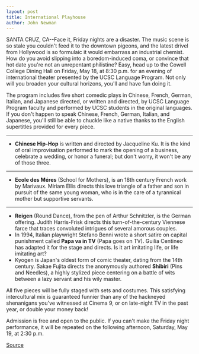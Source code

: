 ```yaml
---
layout: post
title: International Playhouse
author: John Newman
---
```


SANTA CRUZ, CA--Face it, Friday nights are a disaster. The music scene is so stale you couldn't feed it to the downtown pigeons, and the latest drivel from Hollywood is so formulaic it would embarrass an industrial chemist. How do you avoid slipping into a boredom-induced coma, or convince that hot date you're not an unrepentant philistine? Easy, head up to the Cowell College Dining Hall on Friday, May 18, at 8:30 p.m. for an evening of international theater presented by the UCSC Language Program. Not only will you broaden your cultural horizons, you'll and have fun doing it.  

The program includes five short comedic plays in Chinese, French, German, Italian, and Japanese directed, or written and directed, by UCSC Language Program faculty and performed by UCSC students in the original languages. If you don't happen to speak Chinese, French, German, Italian, and Japanese, you'll still be able to chuckle like a native thanks to the English supertitles provided for every piece.  

****

* **Chinese Hip-Hop** is written and directed by Jacqueline Ku. It is the kind of oral improvisation performed to mark the opening of a business, celebrate a wedding, or honor a funeral; but don't worry, it won't be any of those three.  
****
* **Ecole des Méres** (School for Mothers), is an 18th century French work by Marivaux. Miriam Ellis directs this love triangle of a father and son in pursuit of the same young woman, who is in the care of a tyrannical mother but supportive servants.  
****
* **Reigen** (Round Dance), from the pen of Arthur Schnitzler, is the German offering. Judith Harris-Frisk directs this turn-of-the-century Viennese farce that traces convoluted intrigues of several amorous couples.  
* In 1994, Italian playwright Stefano Benni wrote a short satire on capital punishment called **Papa va in TV** (Papa goes on TV). Guilia Centineo has adapted it for the stage and directs. Is it art imitating life, or life imitating art?   
* Kyogen is Japan's oldest form of comic theater, dating from the 14th century. Sakae Fujita directs the anonymously authored **Shibiri** (Pins and Needles), a highly stylized piece centering on a battle of wits between a lazy servant and his wily master.

All five pieces will be fully staged with sets and costumes. This satisfying intercultural mix is guaranteed funnier than any of the hackneyed shenanigans you've witnessed at Cinema 9, or on late-night TV in the past year, or double your money back!   

Admission is free and open to the public. If you can't make the Friday night performance, it will be repeated on the following afternoon, Saturday, May 19, at 2:30 p.m.

[Source](http://www1.ucsc.edu/news_events/press_releases/archive/00-01/04-01/playhouse.html "Permalink to UCSC Press Release: International playhouse")
